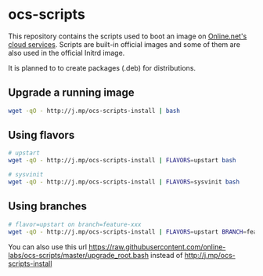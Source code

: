 ocs-scripts
===========

This repository contains the scripts used to boot an image on [Online.net's cloud services](http://labs.online.net/).
Scripts are built-in official images and some of them are also used in the official Initrd image.

It is planned to to create packages (.deb) for distributions.

Upgrade a running image
-----------------------

```bash
wget -qO - http://j.mp/ocs-scripts-install | bash
```

Using flavors
-------------

```bash
# upstart
wget -qO - http://j.mp/ocs-scripts-install | FLAVORS=upstart bash
```

```bash
# sysvinit
wget -qO - http://j.mp/ocs-scripts-install | FLAVORS=sysvinit bash
```

Using branches
--------------

```bash
# flavor=upstart on branch=feature-xxx
wget -qO - http://j.mp/ocs-scripts-install | FLAVORS=upstart BRANCH=feature-xxx bash
```

You can also use this url https://raw.githubusercontent.com/online-labs/ocs-scripts/master/upgrade_root.bash instead of http://j.mp/ocs-scripts-install
